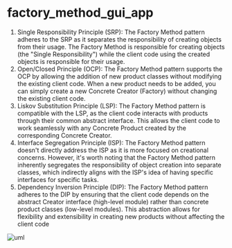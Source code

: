 # factory_method_gui_app




1. Single Responsibility Principle (SRP): The Factory Method pattern adheres to the SRP as it separates the responsibility of creating objects from their usage. The Factory Method is responsible for creating objects (the "Single Responsibility") while the client code using the created objects is responsible for their usage.
2. Open/Closed Principle (OCP): The Factory Method pattern supports the OCP by allowing the addition of new product classes without modifying the existing client code. When a new product needs to be added, you can simply create a new Concrete Creator (Factory) without changing the existing client code.
3. Liskov Substitution Principle (LSP): The Factory Method pattern is compatible with the LSP, as the client code interacts with products through their common abstract interface. This allows the client code to work seamlessly with any Concrete Product created by the corresponding Concrete Creator.
4. Interface Segregation Principle (ISP): The Factory Method pattern doesn't directly address the ISP as it is more focused on creational concerns. However, it's worth noting that the Factory Method pattern inherently segregates the responsibility of object creation into separate classes, which indirectly aligns with the ISP's idea of having specific interfaces for specific tasks.
5. Dependency Inversion Principle (DIP): The Factory Method pattern adheres to the DIP by ensuring that the client code depends on the abstract Creator interface (high-level module) rather than concrete product classes (low-level modules). This abstraction allows for flexibility and extensibility in creating new products without affecting the client code

![uml](https://github.com/hcakil/design_patterns/assets/48150826/84d221f7-4921-4ba7-a6e8-4eb19884989d)
